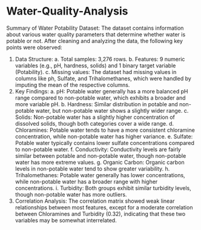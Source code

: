 # Water-Quality-Analysis
Summary of Water Potability Dataset:
The dataset contains information about various water quality parameters that determine whether water is potable or not. After cleaning and analyzing the data, the following key points were observed:
1.	Data Structure:
a.	Total samples: 3,276 rows.
b.	Features: 9 numeric variables (e.g., pH, hardness, solids) and 1 binary target variable (Potability).
c.	Missing values: The dataset had missing values in columns like ph, Sulfate, and Trihalomethanes, which were handled by imputing the mean of the respective columns.
2.	Key Findings:
a.	pH: Potable water generally has a more balanced pH range compared to non-potable water, which exhibits a broader and more variable pH.
b.	Hardness: Similar distribution in potable and non-potable water, but non-potable water shows a slightly wider range.
c.	Solids: Non-potable water has a slightly higher concentration of dissolved solids, though both categories cover a wide range.
d.	Chloramines: Potable water tends to have a more consistent chloramine concentration, while non-potable water has higher variance.
e. Sulfate: Potable water typically contains lower sulfate concentrations compared to non-potable water.
f. Conductivity: Conductivity levels are fairly similar between potable and non-potable water, though non-potable water has more extreme values.
g. 	Organic Carbon: Organic carbon levels in non-potable water tend to show greater variability.
h. 	Trihalomethanes: Potable water generally has lower concentrations, while non-potable water has a broader range with higher concentrations.
i.	Turbidity: Both groups exhibit similar turbidity levels, though non-potable water has more outliers.
3.	Correlation Analysis:
   The correlation matrix showed weak linear relationships between most features, except for a moderate correlation between Chloramines and Turbidity (0.32), indicating that these two variables may be somewhat interrelated.
